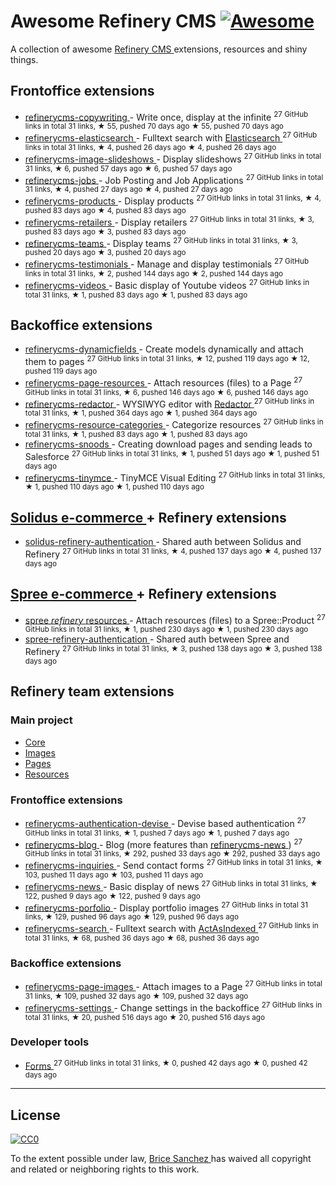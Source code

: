 <h1>
 Awesome Refinery CMS
 <a href="https://github.com/sindresorhus/awesome">
  <img alt="Awesome" src="https://cdn.rawgit.com/sindresorhus/awesome/d7305f38d29fed78fa85652e3a63e154dd8e8829/media/badge.svg"/>
 </a>
</h1>
<p>
 A collection of awesome
 <a href="http://www.refinerycms.com/">
  Refinery CMS
 </a>
 extensions, resources and shiny things.
</p>
<h2>
 Frontoffice extensions
</h2>
<ul>
 <li>
  <a href="https://github.com/unixcharles/refinerycms-copywriting">
   refinerycms-copywriting
  </a>
  - Write once, display at the infinite
  <sup>
   27 GitHub links in total 31 links, ★ 55, pushed 70 days ago
  </sup>
  <sup>
   &#9733 55, pushed 70 days ago
  </sup>
 </li>
 <li>
  <a href="https://github.com/refinerycms-contrib/refinerycms-elasticsearch">
   refinerycms-elasticsearch
  </a>
  - Fulltext search with
  <a href="https://github.com/elastic/elasticsearch-ruby">
   Elasticsearch
  </a>
  <sup>
   27 GitHub links in total 31 links, ★ 4, pushed 26 days ago
  </sup>
  <sup>
   &#9733 4, pushed 26 days ago
  </sup>
 </li>
 <li>
  <a href="https://github.com/bisscomm/refinerycms-image-slideshows">
   refinerycms-image-slideshows
  </a>
  - Display slideshows
  <sup>
   27 GitHub links in total 31 links, ★ 6, pushed 57 days ago
  </sup>
  <sup>
   &#9733 6, pushed 57 days ago
  </sup>
 </li>
 <li>
  <a href="https://github.com/bisscomm/refinerycms-jobs">
   refinerycms-jobs
  </a>
  - Job Posting and Job Applications
  <sup>
   27 GitHub links in total 31 links, ★ 4, pushed 27 days ago
  </sup>
  <sup>
   &#9733 4, pushed 27 days ago
  </sup>
 </li>
 <li>
  <a href="https://github.com/bisscomm/refinerycms-products">
   refinerycms-products
  </a>
  - Display products
  <sup>
   27 GitHub links in total 31 links, ★ 4, pushed 83 days ago
  </sup>
  <sup>
   &#9733 4, pushed 83 days ago
  </sup>
 </li>
 <li>
  <a href="https://github.com/bisscomm/refinerycms-retailers">
   refinerycms-retailers
  </a>
  - Display retailers
  <sup>
   27 GitHub links in total 31 links, ★ 3, pushed 83 days ago
  </sup>
  <sup>
   &#9733 3, pushed 83 days ago
  </sup>
 </li>
 <li>
  <a href="https://github.com/bisscomm/refinerycms-teams">
   refinerycms-teams
  </a>
  - Display teams
  <sup>
   27 GitHub links in total 31 links, ★ 3, pushed 20 days ago
  </sup>
  <sup>
   &#9733 3, pushed 20 days ago
  </sup>
 </li>
 <li>
  <a href="https://github.com/anitagraham/refinerycms-testimonials">
   refinerycms-testimonials
  </a>
  - Manage and display testimonials
  <sup>
   27 GitHub links in total 31 links, ★ 2, pushed 144 days ago
  </sup>
  <sup>
   &#9733 2, pushed 144 days ago
  </sup>
 </li>
 <li>
  <a href="https://github.com/bisscomm/refinerycms-videos">
   refinerycms-videos
  </a>
  - Basic display of Youtube videos
  <sup>
   27 GitHub links in total 31 links, ★ 1, pushed 83 days ago
  </sup>
  <sup>
   &#9733 1, pushed 83 days ago
  </sup>
 </li>
</ul>
<h2>
 Backoffice extensions
</h2>
<ul>
 <li>
  <a href="https://github.com/jfalameda/refinerycms-dynamicfields">
   refinerycms-dynamicfields
  </a>
  - Create models dynamically and attach them to pages
  <sup>
   27 GitHub links in total 31 links, ★ 12, pushed 119 days ago
  </sup>
  <sup>
   &#9733 12, pushed 119 days ago
  </sup>
 </li>
 <li>
  <a href="https://github.com/anitagraham/refinerycms-page-resources">
   refinerycms-page-resources
  </a>
  - Attach resources (files) to a Page
  <sup>
   27 GitHub links in total 31 links, ★ 6, pushed 146 days ago
  </sup>
  <sup>
   &#9733 6, pushed 146 days ago
  </sup>
 </li>
 <li>
  <a href="https://github.com/rabid/refinerycms-redactor">
   refinerycms-redactor
  </a>
  - WYSIWYG editor with
  <a href="https://imperavi.com/redactor/">
   Redactor
  </a>
  <sup>
   27 GitHub links in total 31 links, ★ 1, pushed 364 days ago
  </sup>
  <sup>
   &#9733 1, pushed 364 days ago
  </sup>
 </li>
 <li>
  <a href="https://github.com/bisscomm/refinerycms-resource-categories">
   refinerycms-resource-categories
  </a>
  - Categorize resources
  <sup>
   27 GitHub links in total 31 links, ★ 1, pushed 83 days ago
  </sup>
  <sup>
   &#9733 1, pushed 83 days ago
  </sup>
 </li>
 <li>
  <a href="https://github.com/cleverlemming/refinerycms-snoods">
   refinerycms-snoods
  </a>
  - Creating download pages and sending leads to Salesforce
  <sup>
   27 GitHub links in total 31 links, ★ 1, pushed 51 days ago
  </sup>
  <sup>
   &#9733 1, pushed 51 days ago
  </sup>
 </li>
 <li>
  <a href="https://github.com/ghoppe/refinerycms-tinymce">
   refinerycms-tinymce
  </a>
  - TinyMCE Visual Editing
  <sup>
   27 GitHub links in total 31 links, ★ 1, pushed 110 days ago
  </sup>
  <sup>
   &#9733 1, pushed 110 days ago
  </sup>
 </li>
</ul>
<h2>
 <a href="https://github.com/solidusio/solidus">
  Solidus e-commerce
 </a>
 + Refinery extensions
</h2>
<ul>
 <li>
  <a href="https://github.com/refinerycms-contrib/solidus-refinery-authentication">
   solidus-refinery-authentication
  </a>
  - Shared auth between Solidus and Refinery
  <sup>
   27 GitHub links in total 31 links, ★ 4, pushed 137 days ago
  </sup>
  <sup>
   &#9733 4, pushed 137 days ago
  </sup>
 </li>
</ul>
<h2>
 <a href="https://github.com/spree/spree">
  Spree e-commerce
 </a>
 + Refinery extensions
</h2>
<ul>
 <li>
  <a href="https://github.com/bisscomm/spree_refinery_resources">
   spree
   <em>
    refinery
   </em>
   resources
  </a>
  - Attach resources (files) to a Spree::Product
  <sup>
   27 GitHub links in total 31 links, ★ 1, pushed 230 days ago
  </sup>
  <sup>
   &#9733 1, pushed 230 days ago
  </sup>
 </li>
 <li>
  <a href="https://github.com/refinerycms-contrib/spree-refinery-authentication">
   spree-refinery-authentication
  </a>
  - Shared auth between Spree and Refinery
  <sup>
   27 GitHub links in total 31 links, ★ 3, pushed 138 days ago
  </sup>
  <sup>
   &#9733 3, pushed 138 days ago
  </sup>
 </li>
</ul>
<h2>
 Refinery team extensions
</h2>
<h3>
 Main project
</h3>
<ul>
 <li>
  <a href="https://github.com/refinery/refinerycms/tree/master/core">
   Core
  </a>
 </li>
 <li>
  <a href="https://github.com/refinery/refinerycms/tree/master/images">
   Images
  </a>
 </li>
 <li>
  <a href="https://github.com/refinery/refinerycms/tree/master/pages">
   Pages
  </a>
 </li>
 <li>
  <a href="https://github.com/refinery/refinerycms/tree/master/resources">
   Resources
  </a>
 </li>
</ul>
<h3>
 Frontoffice extensions
</h3>
<ul>
 <li>
  <a href="https://github.com/refinery/refinerycms-authentication-devise">
   refinerycms-authentication-devise
  </a>
  - Devise based authentication
  <sup>
   27 GitHub links in total 31 links, ★ 1, pushed 7 days ago
  </sup>
  <sup>
   &#9733 1, pushed 7 days ago
  </sup>
 </li>
 <li>
  <a href="https://github.com/refinery/refinerycms-blog">
   refinerycms-blog
  </a>
  - Blog (more features than
  <a href="https://github.com/refinery/refinerycms-news">
   refinerycms-news
  </a>
  )
  <sup>
   27 GitHub links in total 31 links, ★ 292, pushed 33 days ago
  </sup>
  <sup>
   &#9733 292, pushed 33 days ago
  </sup>
 </li>
 <li>
  <a href="https://github.com/refinery/refinerycms-inquiries">
   refinerycms-inquiries
  </a>
  - Send contact forms
  <sup>
   27 GitHub links in total 31 links, ★ 103, pushed 11 days ago
  </sup>
  <sup>
   &#9733 103, pushed 11 days ago
  </sup>
 </li>
 <li>
  <a href="https://github.com/refinery/refinerycms-news">
   refinerycms-news
  </a>
  - Basic display of news
  <sup>
   27 GitHub links in total 31 links, ★ 122, pushed 9 days ago
  </sup>
  <sup>
   &#9733 122, pushed 9 days ago
  </sup>
 </li>
 <li>
  <a href="https://github.com/refinery/refinerycms-portfolio">
   refinerycms-porfolio
  </a>
  - Display portfolio images
  <sup>
   27 GitHub links in total 31 links, ★ 129, pushed 96 days ago
  </sup>
  <sup>
   &#9733 129, pushed 96 days ago
  </sup>
 </li>
 <li>
  <a href="https://github.com/refinery/refinerycms-search">
   refinerycms-search
  </a>
  - Fulltext search with
  <a href="https://github.com/dougal/acts_as_indexed">
   ActAsIndexed
  </a>
  <sup>
   27 GitHub links in total 31 links, ★ 68, pushed 36 days ago
  </sup>
  <sup>
   &#9733 68, pushed 36 days ago
  </sup>
 </li>
</ul>
<h3>
 Backoffice extensions
</h3>
<ul>
 <li>
  <a href="https://github.com/refinery/refinerycms-page-images">
   refinerycms-page-images
  </a>
  - Attach images to a Page
  <sup>
   27 GitHub links in total 31 links, ★ 109, pushed 32 days ago
  </sup>
  <sup>
   &#9733 109, pushed 32 days ago
  </sup>
 </li>
 <li>
  <a href="https://github.com/refinery/refinerycms-settings">
   refinerycms-settings
  </a>
  - Change settings in the backoffice
  <sup>
   27 GitHub links in total 31 links, ★ 20, pushed 516 days ago
  </sup>
  <sup>
   &#9733 20, pushed 516 days ago
  </sup>
 </li>
</ul>
<h3>
 Developer tools
</h3>
<ul>
 <li>
  <a href="https://github.com/refinery/refinerycms-forms">
   Forms
  </a>
  <sup>
   27 GitHub links in total 31 links, ★ 0, pushed 42 days ago
  </sup>
  <sup>
   &#9733 0, pushed 42 days ago
  </sup>
 </li>
</ul>
<hr/>
<h2>
 License
</h2>
<p>
 <a href="https://creativecommons.org/publicdomain/zero/1.0/">
  <img alt="CC0" src="https://i.creativecommons.org/p/zero/1.0/88x31.png"/>
 </a>
</p>
<p>
 To the extent possible under law,
 <a href="http://brice-sanchez.com">
  Brice Sanchez
 </a>
 has waived all copyright and related or neighboring rights to this work.
</p>
